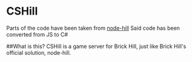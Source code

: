# CSHill

Parts of the code have been taken from [node-hill](https://gitlab.com/brickhill/open-source/node-hill)
Said code has been converted from JS to C#

##What is this?
CSHill is a game server for Brick Hill, just like Brick Hill's official solution, node-hill.

